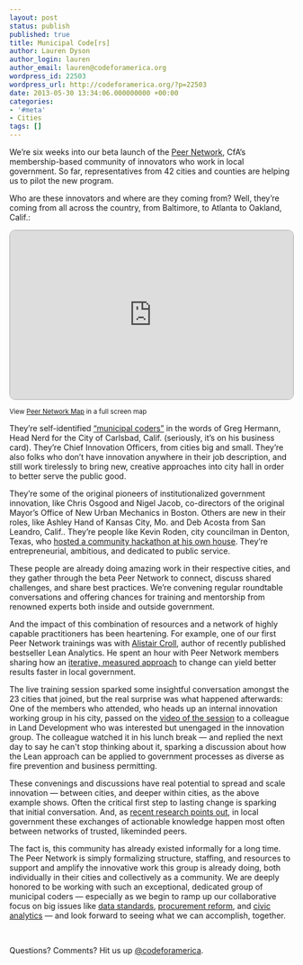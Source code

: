 ```yaml
---
layout: post
status: publish
published: true
title: Municipal Code[rs]
author: Lauren Dyson
author_login: lauren
author_email: lauren@codeforamerica.org
wordpress_id: 22503
wordpress_url: http://codeforamerica.org/?p=22503
date: 2013-05-30 13:34:06.000000000 +00:00
categories:
- '#meta'
- Cities
tags: []
---
```

We’re six weeks into our beta launch of the <a href="http://peernetwork.in">Peer Network</a>, CfA’s membership-based community of innovators who work in local government. So far, representatives from 42 cities and counties are helping us to pilot the new program.

Who are these innovators and where are they coming from? Well, they’re coming from all across the country, from Baltimore, to Atlanta to Oakland, Calif.:

<iframe style="border: 1px solid #aaa; border-radius: 10px;" src="http://batchgeo.com/map/60bd06a1595e19eb510e2aa6583611f5" frameborder="0" width="100%" height="300"></iframe>

<small>View <a href="http://batchgeo.com/map/60bd06a1595e19eb510e2aa6583611f5">Peer Network Map</a> in a full screen map</small>

They’re self-identified <a href="http://codeforamerica.org/2013/05/07/spotlight-greg-hermann-city-of-carlsbad/">“municipal coders”</a> in the words of Greg Hermann, Head Nerd for the City of Carlsbad, Calif. (seriously, it’s on his business card). They’re Chief Innovation Officers, from cities big and small. They’re also folks who don’t have innovation anywhere in their job description, and still work tirelessly to bring new, creative approaches into city hall in order to better serve the public good.

They’re some of the original pioneers of institutionalized government innovation, like Chris Osgood and Nigel Jacob, co-directors of the original Mayor’s Office of New Urban Mechanics in Boston. Others are new in their roles, like Ashley Hand of Kansas City, Mo. and Deb Acosta from San Leandro, Calif.. They’re people like Kevin Roden, city councilman in Denton, Texas, who <a href="http://rodenfordenton.com/2013/03/votedenton-org-finding-your-council-district-just-got-easy/">hosted a community hackathon at his own house</a>. They’re entrepreneurial, ambitious, and dedicated to public service.

These people are already doing amazing work in their respective cities, and they gather through the beta Peer Network to connect, discuss shared challenges, and share best practices. We’re convening regular roundtable conversations and offering chances for training and mentorship from renowned experts both inside and outside government.

And the impact of this combination of resources and a network of highly capable practitioners has been heartening. For example, one of our first Peer Network trainings was with <a href="http://leananalyticsbook.com/authors/alistair-croll/">Alistair Croll</a>, author of recently published bestseller Lean Analytics. He spent an hour with Peer Network members sharing how an <a href="https://vimeo.com/64600982">iterative, measured approach</a> to change can yield better results faster in local government.

The live training session sparked some insightful conversation amongst the 23 cities that joined, but the real surprise was what happened afterwards: One of the members who attended, who heads up an internal innovation working group in his city, passed on the <a href="https://vimeo.com/64600982">video of the session</a> to a colleague in Land Development who was interested but unengaged in the innovation group. The colleague watched it in his lunch break — and replied the next day to say he can't stop thinking about it, sparking a discussion about how the Lean approach can be applied to government processes as diverse as fire prevention and business permitting.

These convenings and discussions have real potential to spread and scale innovation — between cities, and deeper within cities, as the above example shows. Often the critical first step to lasting change is sparking that initial conversation. And, as <a href="http://codeforamerica.org/2013/04/09/how-innovation-spreads/">recent research points out</a>, in local government these exchanges of actionable knowledge happen most often between networks of trusted, likeminded peers.

The fact is, this community has already existed informally for a long time. The Peer Network is simply formalizing structure, staffing, and resources to support and amplify the innovative work this group is already doing, both individually in their cities and collectively as a community. We are deeply honored to be working with such an exceptional, dedicated group of municipal coders — especially as we begin to ramp up our collaborative focus on big issues like <a href="http://codeforamerica.org/2013/01/17/foodies-and-open-data-enthusiasts-rejoice/">data standards</a>, <a href="http://codeforamerica.org/2013/05/07/towards-a-procurement-strategy/">procurement reform</a>, and <a href="http://codeforamerica.org/2013/04/25/first-steps-with-civic-analytics/">civic analytics</a> — and look forward to seeing what we can accomplish, together.

&nbsp;

Questions? Comments? Hit us up <a href="http://twitter.com/codeforamerica" target="_blank">@codeforamerica</a>.
